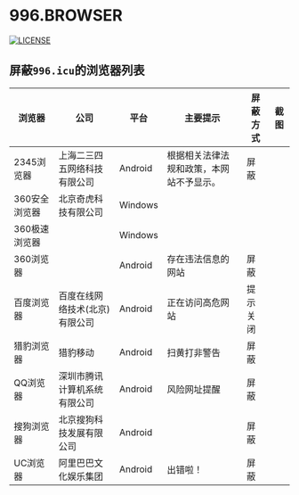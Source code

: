 # 996.BROWSER

[![LICENSE](https://img.shields.io/badge/%E8%AE%B8%E5%8F%AF%E8%AF%81-%E5%8F%8D996-red.svg)](https://github.com/996browser/996.BROWSER/blob/master/LICENSE)

## 屏蔽`996.icu`的浏览器列表

|浏览器|公司|平台|主要提示|屏蔽方式|截图|
|---|---|---|---|---|---|
|2345浏览器|上海二三四五网络科技有限公司|Android|根据相关法律法规和政策，本网站不予显示。|屏蔽||
|360安全浏览器|北京奇虎科技有限公司|Windows||||
|360极速浏览器||Windows||||
|360浏览器||Android|存在违法信息的网站|屏蔽||
|百度浏览器|百度在线网络技术(北京)有限公司|Android|正在访问高危网站|提示关闭||
|猎豹浏览器|猎豹移动|Android|扫黄打非警告|屏蔽||
|QQ浏览器|深圳市腾讯计算机系统有限公司|Android|风险网址提醒|屏蔽||
|搜狗浏览器|北京搜狗科技发展有限公司|Android||屏蔽||
|UC浏览器|阿里巴巴文化娱乐集团|Android|出错啦！|屏蔽||
